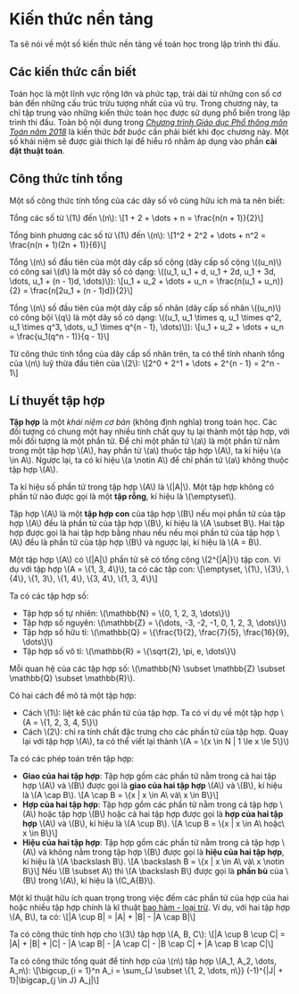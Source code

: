 # Kiến thức nền tảng

Ta sẽ nói về một số kiến thức nền tảng về toán học trong lập trình thi đấu.

## Các kiến thức cần biết

Toán học là một lĩnh vực rộng lớn và phức tạp, trải dài từ những con số cơ bản đến những cấu trúc trừu tượng nhất của vũ trụ. Trong chương này, ta chỉ tập trung vào những kiến thức toán học được sử dụng phổ biến trong lập trình thi đấu. Toàn bộ nội dung trong *[Chương trình Giáo dục Phổ thông môn Toán năm 2018](<3. CT_Toan.pdf>)* là kiến thức *bắt buộc* cần phải biết khi đọc chương này. Một số khái niệm sẽ được giải thích lại để hiểu rõ nhằm áp dụng vào phần **cài đặt thuật toán**.

## Công thức tính tổng

Một số công thức tính tổng của các dãy số vô cùng hữu ích mà ta nên biết:

Tổng các số từ \\(1\\) đến \\(n\\): \\[1 + 2 + \dots + n = \frac{n(n + 1)}{2}\\]

Tổng bình phương các số từ \\(1\\) đến \\(n\\): \\[1^2 + 2^2 + \dots + n^2 = \frac{n(n + 1)(2n + 1)}{6}\\]

Tổng \\(n\\) số đầu tiên của một dãy cấp số cộng (dãy cấp số cộng \\((u_n)\\) có công sai \\(d\\) là một dãy số có dạng: \\((u_1, u_1 + d, u_1 + 2d, u_1 + 3d, \dots, u_1 + (n - 1)d, \dots)\\)): \\[u_1 + u_2 + \dots + u_n = \frac{n(u_1 + u_n)}{2} = \frac{n[2u_1 + (n - 1)d]}{2}\\]

Tổng \\(n\\) số đầu tiên của một dãy cấp số nhân (dãy cấp số nhân \\((u_n)\\) có công bội \\(q\\) là một dãy số có dạng: \\((u_1, u_1 \times q, u_1 \times q^2, u_1 \times q^3, \dots, u_1 \times q^{n - 1}, \dots)\\)): \\[u_1 + u_2 + \dots + u_n = \frac{u_1(q^n - 1)}{q - 1}\\]

Từ công thức tính tổng của dãy cấp số nhân trên, ta có thể tính nhanh tổng của \\(n\\) luỹ thừa đầu tiên của \\(2\\): \\[2^0 + 2^1 + \dots + 2^{n - 1} = 2^n - 1\\]

## Lí thuyết tập hợp

**Tập hợp** là một *khái niệm cơ bản* (không định nghĩa) trong toán học. Các đối tượng có chung một hay nhiều tính chất quy tụ lại thành một tập hợp, với mỗi đối tượng là một phần tử. Để chỉ một phần tử \\(a\\) là một phần tử nằm trong một tập hợp \\(A\\), hay phần tử \\(a\\) thuộc tập hợp \\(A\\), ta kí hiệu \\(a \in A\\). Ngược lại, ta có kí hiệu \\(a \notin A\\) để chỉ phần tử \\(a\\) không thuộc tập hợp \\(A\\). 

Ta kí hiệu số phần tử trong tập hợp \\(A\\) là \\(|A|\\). Một tập hợp không có phần tử nào được gọi là một **tập rỗng**, kí hiệu là \\(\emptyset\\).

Tập hợp \\(A\\) là một **tập hợp con** của tập hợp \\(B\\) nếu mọi phần tử của tập hợp \\(A\\) đều là phần tử của tập hợp \\(B\\), kí hiệu là \\(A \subset B\\). Hai tập hợp được gọi là hai tập hợp bằng nhau nếu nếu mọi phần tử của tập hợp \\(A\\) đều là phần tử của tập hợp \\(B\\) và ngược lại, kí hiệu là \\(A = B\\). 

Một tập hợp \\(A\\) có \\(|A|\\) phần tử sẽ có tổng cộng \\(2^{|A|}\\) tập con. Ví dụ với tập hợp \\(A = \\{1, 3, 4\\}\\), ta có các tập con: \\[\emptyset, \\{1\\}, \\{3\\}, \\{4\\}, \\{1, 3\\}, \\{1, 4\\}, \\{3, 4\\}, \\{1, 3, 4\\}\\]

Ta có các tập hợp số:
- Tập hợp số tự nhiên: \\(\mathbb{N} = \\{0, 1, 2, 3, \dots\\}\\)
- Tập hợp số nguyên: \\(\mathbb{Z} = \\{\dots, -3, -2, -1, 0, 1, 2, 3, \dots\\}\\)
- Tập hợp số hữu tỉ: \\(\mathbb{Q} = \\{\frac{1}{2}, \frac{7}{5}, \frac{16}{9}, \dots\\}\\)
- Tập hợp số vô tỉ: \\(\mathbb{R} = \\{\sqrt{2}, \pi, e, \dots\\}\\)

Mỗi quan hệ của các tập hợp số: \\(\mathbb{N} \subset \mathbb{Z} \subset \mathbb{Q} \subset \mathbb{R}\\).

Có hai cách để mô tả một tập hợp:
- Cách \\(1\\): liệt kê các phần tử của tập hợp. Ta có ví dụ về một tập hợp \\(A = \\{1, 2, 3, 4, 5\\}\\)
- Cách \\(2\\): chỉ ra tính chất đặc trưng cho các phần tử của tập hợp. Quay lại với tập hợp \\(A\\), ta có thể viết lại thành \\(A = \\{x \in N | 1 \le x \le 5\\}\\)

Ta có các phép toán trên tập hợp:
- **Giao của hai tập hợp**: Tập hợp gồm các phần tử nằm trong cả hai tập hợp \\(A\\) và \\(B\\) được gọi là **giao của hai tập hợp** \\(A\\) và \\(B\\), kí hiệu là \\(A \cap B\\). \\[A \cap B = \\{x | x \in A\ và\ x \in B\\}\\]
- **Hợp của hai tập hợp**: Tập hợp gồm các phần tử nằm trong cả tập hợp \\(A\\) hoặc tập hợp \\(B\\) hoặc cả hai tập hợp được gọi là **hợp của hai tập hợp** \\(A\\) và \\(B\\), kí hiệu là \\(A \cup B\\). \\[A \cup B = \\{x | x \in A\ hoặc\ x \in B\\}\\]
- **Hiệu của hai tập hợp**: Tập hợp gồm các phần tử nằm trong cả tập hợp \\(A\\) và không nằm trong tập hợp \\(B\\) được gọi là **hiệu của hai tập hợp**, kí hiệu là \\(A \backslash B\\). \\[A \backslash B = \\{x | x \in A\ và\ x \notin B\\}\\]
	Nếu \\(B \subset A\\) thì \\(A \backslash B\\) được gọi là **phần bù** của \\(B\\) trong \\(A\\), kí hiệu là \\(C_A{B}\\).

Một kĩ thuật hữu ích quan trọng trong việc đếm các phần tử của hợp của hai hoặc nhiều tập hợp chính là kĩ thuật [bao hàm - loại trừ](https://vi.wikipedia.org/wiki/Nguy%C3%AAn_l%C3%BD_bao_h%C3%A0m-lo%E1%BA%A1i_tr%E1%BB%AB). Ví dụ, với hai tập hợp \\(A, B\\), ta có: \\[|A \cup B| = |A| + |B| - |A \cap B|\\]

Ta có công thức tính hợp cho \\(3\\) tập hợp \\(A, B, C\\): \\[|A \cup B \cup C| = |A| + |B| + |C| - |A \cap B| - |A \cap C| - |B \cap C| + |A \cap B \cap C|\\]

Ta có công thức tổng quát để tính hợp của \\(n\\) tập hợp \\(A_1, A_2, \dots, A_n\\): \\[\bigcup_{i = 1}^n A_i = \sum_{J \subset \\{1, 2, \dots, n\\}} (-1)^{|J| + 1}|\bigcap_{j \in J} A_j|\\]